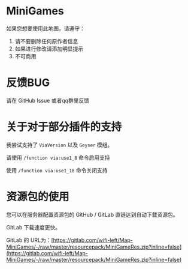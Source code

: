 # MiniGames
如果您想要使用此地图，请遵守：
1. 请不要删除任何原作者信息
2. 如果进行修改请添加明显提示
3. 不可商用

# 反馈BUG
请在 GitHub Issue 或者qq群里反馈

# 关于对于部分插件的支持
我尝试支持了 `ViaVersion` 以及 `Geyser` 模组。

请使用 `/function via:use1_8` 命令启用支持

使用 `/function via:use1_18` 命令关闭支持

# 资源包的使用
您可以在服务器配置资源包的 GitHub / GitLab 直链达到自动下载资源包。

GitLab 下载速度更快。

GitLab 的 URL为：[https://gitlab.com/wifi-left/Map-MiniGames/-/raw/master/resourcepack/MiniGameRes.zip?inline=false](https://gitlab.com/wifi-left/Map-MiniGames/-/raw/master/resourcepack/MiniGameRes.zip?inline=false)